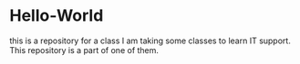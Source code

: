# Hello-World
this is a repository for a class
I am taking some classes to learn IT support. This repository is a part of one of them.
